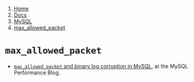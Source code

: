 <!-- -
Title: max_allowed_packet
Description: MySQL Variable max_allowed_packet
First Published: 2012-05-15
- -->

<ol class="breadcrumb" itemprop="breadcrumb">
	<li><a href="/">Home</a></li>
	<li><a href="/docs/">Docs</a></li>
	<li><a href="/docs/mysql/">MySQL</a></li>
	<li><a href="/docs/mysql/max_allowed_packet.html">max_allowed_packet</a></li>
</ol>

`max_allowed_packet`
====================

*   [`max_allowed_packet` and binary log corruption in MySQL](http://www.mysqlperformanceblog.com/2014/05/14/max_allowed_packet-and-binary-log-corruption-in-mysql/), 
    at the MySQL Performance Blog.
